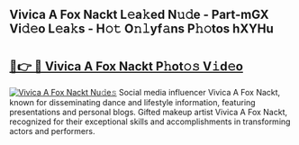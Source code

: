 ## Vivica A Fox Nackt L𝚎a𝚔ed N𝚞𝚍e - Part-mGX Vi𝚍𝚎o L𝚎a𝚔s - H𝚘𝚝 O𝚗𝚕yf𝚊ns P𝚑𝚘tos hXYHu

# <h2><a href="http://kf6pomw.oniu.top/?m=Vivica+A+Fox+Nackt">🔗👉 🔴 Vivica A Fox Nackt P𝚑ot𝚘𝚜 V𝚒d𝚎o</a></h2>

[![Vivica A Fox Nackt Nu𝚍e𝚜](https://i.imgur.com/0qMVB7G.gif)](http://kf6pomw.oniu.top/?m=Vivica+A+Fox+Nackt)
Social media influencer Vivica A Fox Nackt, known for disseminating dance and lifestyle information, featuring presentations and personal blogs. Gifted makeup artist Vivica A Fox Nackt, recognized for their exceptional skills and accomplishments in transforming actors and performers.  
